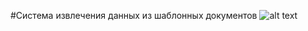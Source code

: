#Система извлечения данных из шаблонных документов 
![alt text](https://i.postimg.cc/g0SBpNK4/temp-Image-HKa-Ypt.avif)

